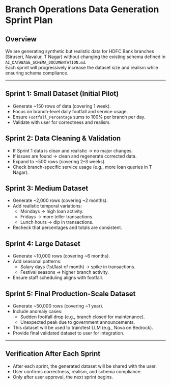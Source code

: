 # Branch Operations Data Generation Sprint Plan

## Overview
We are generating synthetic but realistic data for HDFC Bank branches (Siruseri, Navalur, T Nagar) without changing the existing schema defined in `AI_DATABASE_SCHEMA_DOCUMENTATION.md`.  
Each sprint will progressively increase the dataset size and realism while ensuring schema compliance.

---

## Sprint 1: Small Dataset (Initial Pilot)
- Generate ~150 rows of data (covering 1 week).
- Focus on branch-level daily footfall and service usage.
- Ensure `Footfall_Percentage` sums to 100% per branch per day.
- Validate with user for correctness and realism.

## Sprint 2: Data Cleaning & Validation
- If Sprint 1 data is clean and realistic → no major changes.
- If issues are found → clean and regenerate corrected data.
- Expand to ~500 rows (covering 2–3 weeks).
- Check branch-specific service usage (e.g., more loan queries in T Nagar).

## Sprint 3: Medium Dataset
- Generate ~2,000 rows (covering ~2 months).
- Add realistic temporal variations:
  - Mondays → high loan activity.
  - Fridays → more teller transactions.
  - Lunch hours → dip in transactions.
- Recheck that percentages and totals are consistent.

## Sprint 4: Large Dataset
- Generate ~10,000 rows (covering ~6 months).
- Add seasonal patterns:
  - Salary days (1st/last of month) → spike in transactions.
  - Festival seasons → higher branch activity.
- Ensure staff scheduling aligns with footfall.

## Sprint 5: Final Production-Scale Dataset
- Generate ~50,000 rows (covering ~1 year).
- Include anomaly cases:
  - Sudden footfall drop (e.g., branch closed for maintenance).
  - Unexpected peak due to government announcements.
- This dataset will be used to train/test LLM (e.g., Nova on Bedrock).
- Provide final validated dataset to user for integration.

---

## Verification After Each Sprint
- After each sprint, the generated dataset will be shared with the user.
- User confirms correctness, realism, and schema compliance.
- Only after user approval, the next sprint begins.
